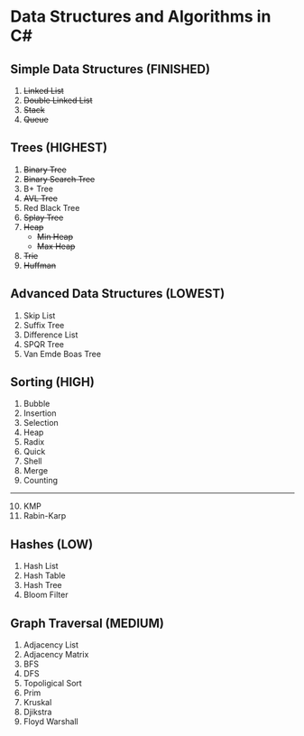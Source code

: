 # Data Structures and Algorithms in C#

## Simple Data Structures (FINISHED)
 1. ~~Linked List~~
 2. ~~Double Linked List~~
 3. ~~Stack~~
 4. ~~Queue~~

## Trees (HIGHEST)
  1. ~~Binary Tree~~
  2. ~~Binary Search Tree~~
  3. B+ Tree
  4. ~~AVL Tree~~
  5. Red Black Tree
  6. ~~Splay Tree~~
  7. ~~Heap~~
     * ~~Min Heap~~
     * ~~Max Heap~~
  8. ~~Trie~~
  9. ~~Huffman~~ 
  
## Advanced Data Structures (LOWEST)
  1. Skip List
  2. Suffix Tree
  2. Difference List
  3. SPQR Tree
  4. Van Emde Boas Tree
  
 ## Sorting (HIGH)
  1. Bubble
  2. Insertion
  3. Selection
  4. Heap
  5. Radix
  6. Quick
  7. Shell
  8. Merge
  9. Counting
  -----------
  10. KMP
  11. Rabin-Karp
 
 ## Hashes (LOW)
  1. Hash List
  2. Hash Table
  3. Hash Tree
  4. Bloom Filter
  
 ## Graph Traversal (MEDIUM)
  1. Adjacency List
  2. Adjacency Matrix
  3. BFS
  4. DFS
  5. Topoligical Sort
  5. Prim
  6. Kruskal
  7. Djikstra
  8. Floyd Warshall
